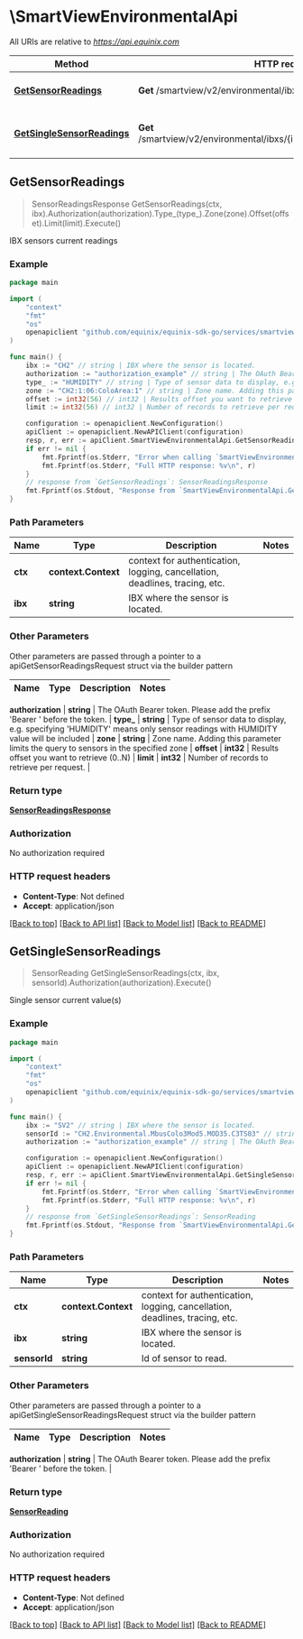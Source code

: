 # \SmartViewEnvironmentalApi

All URIs are relative to *https://api.equinix.com*

Method | HTTP request | Description
------------- | ------------- | -------------
[**GetSensorReadings**](SmartViewEnvironmentalApi.md#GetSensorReadings) | **Get** /smartview/v2/environmental/ibxs/{ibx}/sensors/readings | IBX sensors current readings
[**GetSingleSensorReadings**](SmartViewEnvironmentalApi.md#GetSingleSensorReadings) | **Get** /smartview/v2/environmental/ibxs/{ibx}/sensors/{sensorId}/readings | Single sensor current value(s)



## GetSensorReadings

> SensorReadingsResponse GetSensorReadings(ctx, ibx).Authorization(authorization).Type_(type_).Zone(zone).Offset(offset).Limit(limit).Execute()

IBX sensors current readings



### Example

```go
package main

import (
	"context"
	"fmt"
	"os"
	openapiclient "github.com/equinix/equinix-sdk-go/services/smartview"
)

func main() {
	ibx := "CH2" // string | IBX where the sensor is located.
	authorization := "authorization_example" // string | The OAuth Bearer token. Please add the prefix 'Bearer ' before the token.
	type_ := "HUMIDITY" // string | Type of sensor data to display, e.g. specifying 'HUMIDITY' means only sensor readings with HUMIDITY value will be included (optional)
	zone := "CH2:1:06:ColoArea:1" // string | Zone name. Adding this parameter limits the query to sensors in the specified zone (optional)
	offset := int32(56) // int32 | Results offset you want to retrieve (0..N) (optional)
	limit := int32(56) // int32 | Number of records to retrieve per request. (optional)

	configuration := openapiclient.NewConfiguration()
	apiClient := openapiclient.NewAPIClient(configuration)
	resp, r, err := apiClient.SmartViewEnvironmentalApi.GetSensorReadings(context.Background(), ibx).Authorization(authorization).Type_(type_).Zone(zone).Offset(offset).Limit(limit).Execute()
	if err != nil {
		fmt.Fprintf(os.Stderr, "Error when calling `SmartViewEnvironmentalApi.GetSensorReadings``: %v\n", err)
		fmt.Fprintf(os.Stderr, "Full HTTP response: %v\n", r)
	}
	// response from `GetSensorReadings`: SensorReadingsResponse
	fmt.Fprintf(os.Stdout, "Response from `SmartViewEnvironmentalApi.GetSensorReadings`: %v\n", resp)
}
```

### Path Parameters


Name | Type | Description  | Notes
------------- | ------------- | ------------- | -------------
**ctx** | **context.Context** | context for authentication, logging, cancellation, deadlines, tracing, etc.
**ibx** | **string** | IBX where the sensor is located. | 

### Other Parameters

Other parameters are passed through a pointer to a apiGetSensorReadingsRequest struct via the builder pattern


Name | Type | Description  | Notes
------------- | ------------- | ------------- | -------------

 **authorization** | **string** | The OAuth Bearer token. Please add the prefix &#39;Bearer &#39; before the token. | 
 **type_** | **string** | Type of sensor data to display, e.g. specifying &#39;HUMIDITY&#39; means only sensor readings with HUMIDITY value will be included | 
 **zone** | **string** | Zone name. Adding this parameter limits the query to sensors in the specified zone | 
 **offset** | **int32** | Results offset you want to retrieve (0..N) | 
 **limit** | **int32** | Number of records to retrieve per request. | 

### Return type

[**SensorReadingsResponse**](SensorReadingsResponse.md)

### Authorization

No authorization required

### HTTP request headers

- **Content-Type**: Not defined
- **Accept**: application/json

[[Back to top]](#) [[Back to API list]](../README.md#documentation-for-api-endpoints)
[[Back to Model list]](../README.md#documentation-for-models)
[[Back to README]](../README.md)


## GetSingleSensorReadings

> SensorReading GetSingleSensorReadings(ctx, ibx, sensorId).Authorization(authorization).Execute()

Single sensor current value(s)



### Example

```go
package main

import (
	"context"
	"fmt"
	"os"
	openapiclient "github.com/equinix/equinix-sdk-go/services/smartview"
)

func main() {
	ibx := "SV2" // string | IBX where the sensor is located.
	sensorId := "CH2.Environmental.MbusColo3Mod5.MOD35.C3TS03" // string | Id of sensor to read.
	authorization := "authorization_example" // string | The OAuth Bearer token. Please add the prefix 'Bearer ' before the token.

	configuration := openapiclient.NewConfiguration()
	apiClient := openapiclient.NewAPIClient(configuration)
	resp, r, err := apiClient.SmartViewEnvironmentalApi.GetSingleSensorReadings(context.Background(), ibx, sensorId).Authorization(authorization).Execute()
	if err != nil {
		fmt.Fprintf(os.Stderr, "Error when calling `SmartViewEnvironmentalApi.GetSingleSensorReadings``: %v\n", err)
		fmt.Fprintf(os.Stderr, "Full HTTP response: %v\n", r)
	}
	// response from `GetSingleSensorReadings`: SensorReading
	fmt.Fprintf(os.Stdout, "Response from `SmartViewEnvironmentalApi.GetSingleSensorReadings`: %v\n", resp)
}
```

### Path Parameters


Name | Type | Description  | Notes
------------- | ------------- | ------------- | -------------
**ctx** | **context.Context** | context for authentication, logging, cancellation, deadlines, tracing, etc.
**ibx** | **string** | IBX where the sensor is located. | 
**sensorId** | **string** | Id of sensor to read. | 

### Other Parameters

Other parameters are passed through a pointer to a apiGetSingleSensorReadingsRequest struct via the builder pattern


Name | Type | Description  | Notes
------------- | ------------- | ------------- | -------------


 **authorization** | **string** | The OAuth Bearer token. Please add the prefix &#39;Bearer &#39; before the token. | 

### Return type

[**SensorReading**](SensorReading.md)

### Authorization

No authorization required

### HTTP request headers

- **Content-Type**: Not defined
- **Accept**: application/json

[[Back to top]](#) [[Back to API list]](../README.md#documentation-for-api-endpoints)
[[Back to Model list]](../README.md#documentation-for-models)
[[Back to README]](../README.md)

